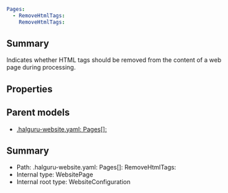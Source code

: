 <!--
title: RemoveHtmlTags
version: 1.0.0+62a79eb7c455dc244ea9db083fc0bfdac5d67dd0
generated: true
date: 2025-03-29T15:01:07Z
node: This file is generated by the command-line program: `halguru manual --generate-docs`
-->


```yaml
Pages:
  - RemoveHtmlTags:
    RemoveHtmlTags:
```

## Summary

Indicates whether HTML tags should be removed from the content of a web page during processing.

## Properties


## Parent models

* [.halguru-website.yaml: Pages[]:]((website)-pages-list.md)
## Summary

* Path: .halguru-website.yaml: Pages[]: RemoveHtmlTags:
* Internal type: WebsitePage
* Internal root type: WebsiteConfiguration
